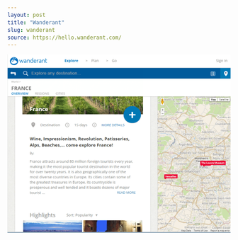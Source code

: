 ```yaml
---
layout: post
title: "Wanderant"
slug: wanderant
source: https://hello.wanderant.com/
---
```


<img src="/screenshots/wanderant.png">
